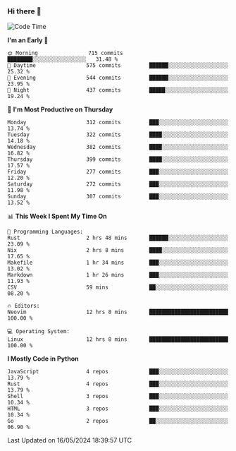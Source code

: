 ### Hi there 👋
<!--START_SECTION:waka-->
![Code Time](http://img.shields.io/badge/Code%20Time-319%20hrs%2029%20mins-blue)

**I'm an Early 🐤** 

```text
🌞 Morning                715 commits         ████████░░░░░░░░░░░░░░░░░   31.48 % 
🌆 Daytime                575 commits         ██████░░░░░░░░░░░░░░░░░░░   25.32 % 
🌃 Evening                544 commits         ██████░░░░░░░░░░░░░░░░░░░   23.95 % 
🌙 Night                  437 commits         █████░░░░░░░░░░░░░░░░░░░░   19.24 % 
```
📅 **I'm Most Productive on Thursday** 

```text
Monday                   312 commits         ███░░░░░░░░░░░░░░░░░░░░░░   13.74 % 
Tuesday                  322 commits         ████░░░░░░░░░░░░░░░░░░░░░   14.18 % 
Wednesday                382 commits         ████░░░░░░░░░░░░░░░░░░░░░   16.82 % 
Thursday                 399 commits         ████░░░░░░░░░░░░░░░░░░░░░   17.57 % 
Friday                   277 commits         ███░░░░░░░░░░░░░░░░░░░░░░   12.20 % 
Saturday                 272 commits         ███░░░░░░░░░░░░░░░░░░░░░░   11.98 % 
Sunday                   307 commits         ███░░░░░░░░░░░░░░░░░░░░░░   13.52 % 
```


📊 **This Week I Spent My Time On** 

```text
💬 Programming Languages: 
Rust                     2 hrs 48 mins       ██████░░░░░░░░░░░░░░░░░░░   23.09 % 
Nix                      2 hrs 8 mins        ████░░░░░░░░░░░░░░░░░░░░░   17.65 % 
Makefile                 1 hr 34 mins        ███░░░░░░░░░░░░░░░░░░░░░░   13.02 % 
Markdown                 1 hr 26 mins        ███░░░░░░░░░░░░░░░░░░░░░░   11.93 % 
CSV                      59 mins             ██░░░░░░░░░░░░░░░░░░░░░░░   08.20 % 

🔥 Editors: 
Neovim                   12 hrs 8 mins       █████████████████████████   100.00 % 

💻 Operating System: 
Linux                    12 hrs 8 mins       █████████████████████████   100.00 % 
```

**I Mostly Code in Python** 

```text
JavaScript               4 repos             ███░░░░░░░░░░░░░░░░░░░░░░   13.79 % 
Rust                     4 repos             ███░░░░░░░░░░░░░░░░░░░░░░   13.79 % 
Shell                    3 repos             ███░░░░░░░░░░░░░░░░░░░░░░   10.34 % 
HTML                     3 repos             ███░░░░░░░░░░░░░░░░░░░░░░   10.34 % 
Go                       2 repos             ██░░░░░░░░░░░░░░░░░░░░░░░   06.90 % 
```




 Last Updated on 16/05/2024 18:39:57 UTC
<!--END_SECTION:waka-->

<!--
**YoganshSharma/YoganshSharma** is a ✨ _special_ ✨ repository because its `README.md` (this file) appears on your GitHub profile.

Here are some ideas to get you started:

- 🔭 I’m currently working on ...
- 🌱 I’m currently learning ...
- 👯 I’m looking to collaborate on ...
- 🤔 I’m looking for help with ...
- 💬 Ask me about ...
- 📫 How to reach me: ...
- 😄 Pronouns: ...
- ⚡ Fun fact: ...
-->
